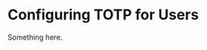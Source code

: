 [title]: # (Configuring TOTP for Users)
[tags]: # (XXX)
[priority]: # (10)

# Configuring TOTP for Users

Something here.
